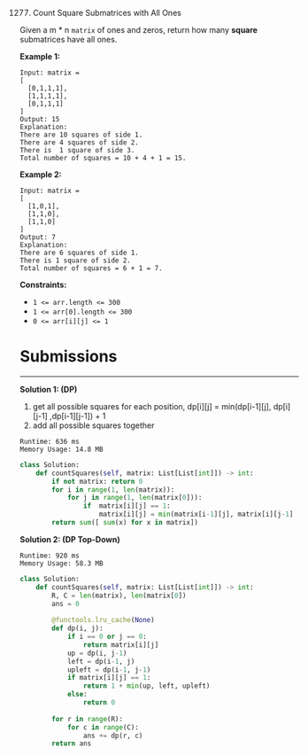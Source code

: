 1277. Count Square Submatrices with All Ones

Given a m * n `matrix` of ones and zeros, return how many **square** submatrices have all ones.

 

**Example 1:**
```
Input: matrix =
[
  [0,1,1,1],
  [1,1,1,1],
  [0,1,1,1]
]
Output: 15
Explanation: 
There are 10 squares of side 1.
There are 4 squares of side 2.
There is  1 square of side 3.
Total number of squares = 10 + 4 + 1 = 15.
```

**Example 2:**
```
Input: matrix = 
[
  [1,0,1],
  [1,1,0],
  [1,1,0]
]
Output: 7
Explanation: 
There are 6 squares of side 1.  
There is 1 square of side 2. 
Total number of squares = 6 + 1 = 7.
``` 

**Constraints:**

* `1 <= arr.length <= 300`
* `1 <= arr[0].length <= 300`
* `0 <= arr[i][j] <= 1`

# Submissions
---
**Solution 1: (DP)**

1. get all possible squares for each position, dp[i][j] = min(dp[i-1][j], dp[i][j-1] ,dp[i-1][j-1]) + 1
1. add all possible squares together

```
Runtime: 636 ms
Memory Usage: 14.8 MB
```
```python
class Solution:
    def countSquares(self, matrix: List[List[int]]) -> int:
        if not matrix: return 0
        for i in range(1, len(matrix)):
            for j in range(1, len(matrix[0])):
                if  matrix[i][j] == 1:
                    matrix[i][j] = min(matrix[i-1][j], matrix[i][j-1] ,matrix[i-1][j-1]) + 1
        return sum([ sum(x) for x in matrix])  
```

**Solution 2: (DP Top-Down)**
```
Runtime: 920 ms
Memory Usage: 58.3 MB
```
```python
class Solution:
    def countSquares(self, matrix: List[List[int]]) -> int:
        R, C = len(matrix), len(matrix[0])
        ans = 0
        
        @functools.lru_cache(None)
        def dp(i, j):
            if i == 0 or j == 0:
                return matrix[i][j]
            up = dp(i, j-1)
            left = dp(i-1, j)
            upleft = dp(i-1, j-1)
            if matrix[i][j] == 1:
                return 1 + min(up, left, upleft)
            else:
                return 0
        
        for r in range(R):
            for c in range(C):
                ans += dp(r, c)
        return ans
```